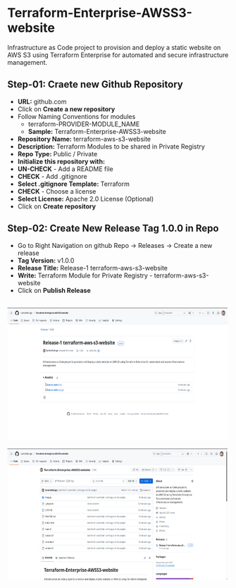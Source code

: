 # Terraform-Enterprise-AWSS3-website
Infrastructure as Code project to provision and deploy a static website on AWS S3 using Terraform Enterprise for automated and secure infrastructure management.

## Step-01: Craete new Github Repository
- **URL:** github.com
- Click on **Create a new repository**
- Follow Naming Conventions for modules
  - terraform-PROVIDER-MODULE_NAME
  - **Sample:** Terraform-Enterprise-AWSS3-website
- **Repository Name:** terraform-aws-s3-website
- **Description:** Terraform Modules to be shared in Private Registry
- **Repo Type:** Public / Private
- **Initialize this repository with:**
- **UN-CHECK** - Add a README file
- **CHECK** - Add .gitignore 
- **Select .gitignore Template:** Terraform
- **CHECK** - Choose a license
- **Select License:** Apache 2.0 License  (Optional)
- Click on **Create repository**

## Step-02: Create New Release Tag 1.0.0 in Repo
- Go to Right Navigation on github Repo -> Releases -> Create a new release
- **Tag Version:** v1.0.0
- **Release Title:** Release-1 terraform-aws-s3-website
- **Write:** Terraform Module for Private Registry - terraform-aws-s3-website
- Click on **Publish Release**
<br>
<img src="images/Git-tag-image.png" alt="run" width="500" height="300">
<br>  
<br>
<img src="images/Git-Repo-image.png" alt="run" width="500" height="300">
<br>  


